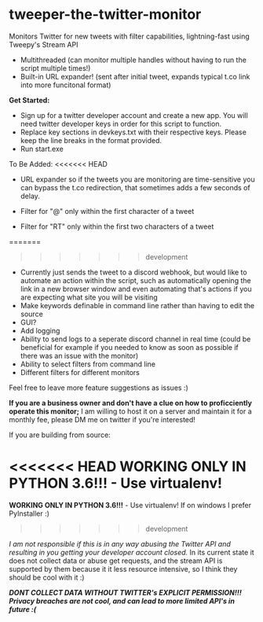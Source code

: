 # tweeper-the-twitter-monitor
Monitors Twitter for new tweets with filter capabilities, lightning-fast using Tweepy's Stream API
 - Multithreaded (can monitor multiple handles without having to run the script multiple times!)
 - Built-in URL expander! (sent after initial tweet, expands typical t.co link into more funcitonal format)

**Get Started:**

 - Sign up for a twitter developer account and create a new app. You will need twitter developer keys in order for this script to function.
 - Replace key sections in devkeys.txt with their respective keys. Please keep the line breaks in the format provided.
 - Run start.exe

To Be Added:
<<<<<<< HEAD
 - URL expander so if the tweets you are monitoring are time-sensitive you can bypass the t.co redirection, that sometimes adds a few seconds of delay.
  
 - Filter for "@" only within the first character of a tweet
 
 - Filter for "RT" only within the first two characters of a tweet
 
=======
    
>>>>>>> development
 - Currently just sends the tweet to a discord webhook, but would like to automate an action within the script, such as automatically opening the link in a new browser window and even automating that's actions if you are expecting what site you will be visiting
 - Make keywords definable in command line rather than having to edit the source
 - GUI?
 - Add logging
 - Ability to send logs to a seperate discord channel in real time (could be beneficial for example if you needed to know as soon as possible if there was an issue with the monitor)
 - Ability to select filters from command line
 - Different filters for different monitors

Feel free to leave more feature suggestions as issues :)

**If you are a business owner and don't have a clue on how to proficciently operate this monitor;** I am willing to host it on a server and maintain it for a monthly fee, please DM me on twitter if you're interested!


If you are building from source:

<<<<<<< HEAD
**WORKING ONLY IN PYTHON 3.6!!!** - Use virtualenv!
=======
**WORKING ONLY IN PYTHON 3.6!!!** - Use virtualenv! If on windows I prefer PyInstaller :)
>>>>>>> development

*I am not responsible if this is in any way abusing the Twitter API and resulting in you getting your developer account closed.* In its current state it does not collect data or abuse get requests, and the stream API is supported by them because it it less resource intensive, so I think they should be cool with it :) 

***DONT COLLECT DATA WITHOUT TWITTER's EXPLICIT PERMISSION!!! Privacy breaches are not cool, and can lead to more limited API's in future :(***